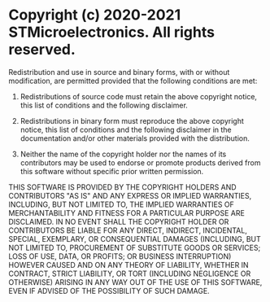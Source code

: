 
# Copyright (c) 2020-2021 STMicroelectronics. All rights reserved.

Redistribution and use in source and binary forms, with or without modification, are permitted 
provided that the following conditions are met:

1. Redistributions of source code must retain the above copyright notice, this list of conditions 
and the following disclaimer.

2. Redistributions in binary form must reproduce the above copyright notice, this list of conditions
 and the following disclaimer in the documentation and/or other materials provided with the 
 distribution.

3. Neither the name of the copyright holder nor the names of its contributors may be used to endorse
 or promote products derived from this software without specific prior written permission.

THIS SOFTWARE IS PROVIDED BY THE COPYRIGHT HOLDERS AND CONTRIBUTORS "AS IS" AND ANY EXPRESS OR 
IMPLIED WARRANTIES, INCLUDING, BUT NOT LIMITED TO, THE IMPLIED WARRANTIES OF MERCHANTABILITY AND 
FITNESS FOR A PARTICULAR PURPOSE ARE DISCLAIMED. IN NO EVENT SHALL THE COPYRIGHT HOLDER OR 
CONTRIBUTORS BE LIABLE FOR ANY DIRECT, INDIRECT, INCIDENTAL, SPECIAL, EXEMPLARY, OR CONSEQUENTIAL 
DAMAGES (INCLUDING, BUT NOT LIMITED TO, PROCUREMENT OF SUBSTITUTE GOODS OR SERVICES; LOSS OF USE, 
DATA, OR PROFITS; OR BUSINESS INTERRUPTION) HOWEVER CAUSED AND ON ANY THEORY OF LIABILITY, WHETHER 
IN CONTRACT, STRICT LIABILITY, OR TORT (INCLUDING NEGLIGENCE OR OTHERWISE) ARISING IN ANY WAY OUT OF
 THE USE OF THIS SOFTWARE, EVEN IF ADVISED OF THE POSSIBILITY OF SUCH DAMAGE.
